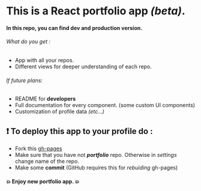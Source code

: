 # This is a React portfolio app _(beta)_.
#### In this repo, you can find dev and production version.

###### What do you get :

* App with all your repos.
* Different views for deeper understanding of each repo. 


###### If future plans:
* README for **developers**
* Full documentation for every component. (some custom UI components)
* Customization of profile data _(etc...)_ 

## :heavy_exclamation_mark: To deploy this app to your profile do :
* Fork this [gh-pages](https://github.com/SerPry/portfolio/tree/gh-pages)
* Make sure that you have not _**portfolio**_ repo. Otherwise in _settings_ change name of the repo.
* Make some **commit** (GitHub requires this for _rebuiding_ gh-pages)


#### :boom: Enjoy new portfolio app. :boom:
